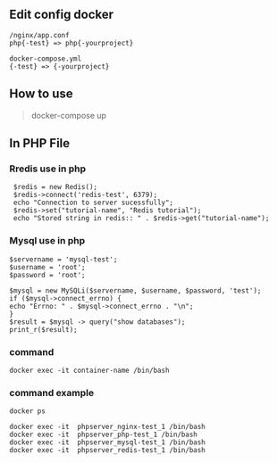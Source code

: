 ## Edit config docker

```
/nginx/app.conf
php{-test} => php{-yourproject}

docker-compose.yml
{-test} => {-yourproject}

```

## How to use
> docker-compose up

## In PHP File

### Rredis use in php
```
 $redis = new Redis();
 $redis->connect('redis-test', 6379);
 echo "Connection to server sucessfully";
 $redis->set("tutorial-name", "Redis tutorial");
 echo "Stored string in redis:: " . $redis->get("tutorial-name");
```

### Mysql use in php
```
$servername = 'mysql-test';
$username = 'root';
$password = 'root';

$mysql = new MySQLi($servername, $username, $password, 'test');
if ($mysql->connect_errno) {
echo "Errno: " . $mysql->connect_errno . "\n";
}
$result = $mysql -> query("show databases");
print_r($result);
```

### command

```
docker exec -it container-name /bin/bash

```

### command example

```
docker ps

docker exec -it  phpserver_nginx-test_1 /bin/bash
docker exec -it  phpserver_php-test_1 /bin/bash
docker exec -it  phpserver_mysql-test_1 /bin/bash
docker exec -it  phpserver_redis-test_1 /bin/bash
```
